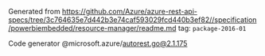 Generated from https://github.com/Azure/azure-rest-api-specs/tree/3c764635e7d442b3e74caf593029fcd440b3ef82//specification/powerbiembedded/resource-manager/readme.md tag: `package-2016-01`

Code generator @microsoft.azure/autorest.go@2.1.175


